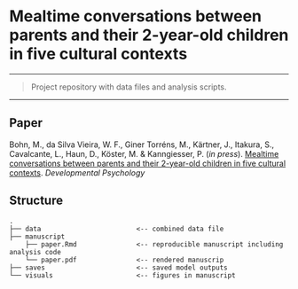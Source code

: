 # Mealtime conversations between parents and their 2-year-old children in five cultural contexts

------------------------------------------------------------------------

> Project repository with data files and analysis scripts.

------------------------------------------------------------------------

## Paper

Bohn, M., da Silva Vieira, W. F., Giner Torréns, M., Kärtner, J., Itakura, S., Cavalcante, L., Haun, D., Köster, M. & Kanngiesser, P. (*in press*). [Mealtime conversations between parents and their 2-year-old children in five cultural contexts](https://psyarxiv.com/amfj9). *Developmental Psychology*

## Structure

```         
.
├── data                        <-- combined data file
├── manuscript  
    ├── paper.Rmd               <-- reproducible manuscript including analysis code 
    └── paper.pdf               <-- rendered manuscrip 
├── saves                       <-- saved model outputs               
└── visuals                     <-- figures in manuscript 
```
